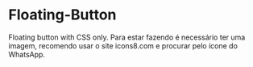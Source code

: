 # Floating-Button
 Floating button with CSS only.
 Para estar fazendo é necessário ter uma imagem, recomendo usar o site icons8.com e procurar pelo ícone do WhatsApp.
